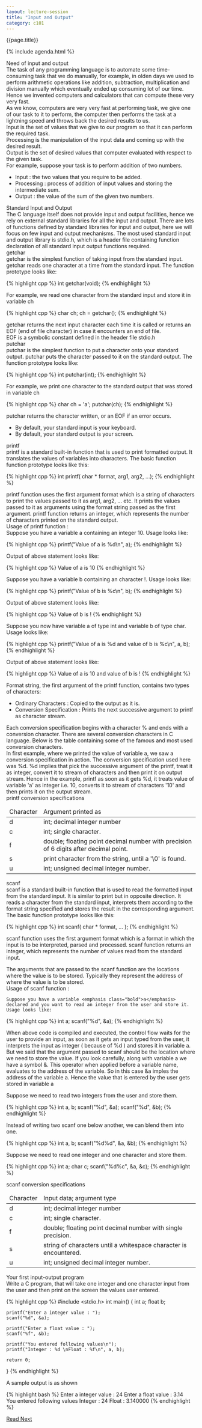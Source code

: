 ```yaml
---
layout: lecture-session
title: "Input and Output"
category: c101
---
```

<div class="lecture-title">
	{{page.title}}
</div>

{% include agenda.html %}

<section>
	<div id="need-of-io" class="section-title">
		Need of input and output
	</div>
	<div class="para">
		The task of any programming language is to automate some time-consuming task that we do manually, for example, in olden days we used to perform arithmetic operations like addition, subtraction, multiplication and division manually which eventually ended up consuming lot of our time. Hence we invented computers and calculators that can compute these very very fast.
	</div>
	<div class="para">
		As we know, computers are very very fast at performing task, we give one of our task to it to perform, the computer then performs the task at a lightning speed and throws back the desired results to us.
	</div>
	<div class="para">
		<emphasis class="highlight">Input</emphasis> is the set of values that we give to our program so that it can perform the required task.
	</div>
	<div class="para">
		<emphasis class="highlight">Processing</emphasis> is the manipulation of the input data and coming up with the desired result.
	</div>
	<div class="para">
		<emphasis class="highlight">Output</emphasis> is the set of desired values that computer evaluated with respect to the given task.
	</div>
	<div class="para">
		For example, suppose your task is to perform addition of two numbers.	
		<ul>
			<li>
				<emphasis class="bold">Input</emphasis> : the two values that you require to be added.
			</li>
			<li>
				<emphasis class="bold">Processing</emphasis> : process of addition of input values and storing the intermediate sum.
			</li>
			<li>
				<emphasis class="bold">Output</emphasis> : the value of the sum of the given two numbers.
			</li>
		</ul>
	</div>
</section>

<section>
	<div id="standard-io" class="section-title">
		Standard Input and Output
	</div>
	<div class="para">
		The C language itself does not provide input and output facilities, hence we rely on external standard libraries for all the input and output. There are lots of functions defined by standard libraries for input and output, here we will focus on few input and output mechanisms. The most used standard input and output library is <emphasis class="code">stdio.h</emphasis>, which is a header file containing function declaration of all standard input output functions required.
	</div>
</section>

<section>
	<div id="getchar" class="section-title">
		getchar
	</div>
	<div class="para">
		<emphasis class="highlight">getchar</emphasis> is the simplest function of taking input from the standard input. getchar reads one character at a time from the standard input. The function prototype looks like:
	</div>

{% highlight cpp %}
int getchar(void);
{% endhighlight %}

<div class="para">
	For example, we read one character from the standard input and store it in variable <emphasis class="code">ch</emphasis>
</div>

{% highlight cpp %}
char ch;
ch = getchar();
{% endhighlight %}

<div class="para">
	<emphasis class="code">getchar</emphasis> returns the next input character each time it is called or returns an <emphasis class="code">EOF</emphasis> (end of file character) in case it encounters an end of file.
	<div class="fact-box">
		EOF is a symbolic constant defined in the header file stdio.h
	</div>
</div>
</section>

<section>
	<div id="putchar" class="section-title">
		putchar
	</div>
	<div class="para">
		<emphasis class="highlight">putchar</emphasis> is the simplest function to put a character onto your standard output. putchar puts the character passed to it on the standard output. The function prototype looks like:
	</div>

{% highlight cpp %}
int putchar(int);
{% endhighlight %}

<div class="para">
	For example, we print one character to the standard output that was stored in variable <emphasis class="code">ch</emphasis>
</div>

{% highlight cpp %}
char ch = 'a';
putchar(ch);
{% endhighlight %}

<div class="para">
	<emphasis class="code">putchar</emphasis> returns the character written, or an <emphasis class="code">EOF</emphasis> if an error occurs.
</div>

<div class="note-box">
	<ul>
		<li>By default, your standard input is your keyboard.</li>
		<li>By default, your standard output is your screen.</li>
	</ul>
</div>
</section>

<section>
	<div id="printf" class="section-title">
		printf
	</div>
	<div class="para">
		<emphasis class="highlight">printf</emphasis> is a standard built-in function that is used to print formatted output. It translates the values of variables into characters. The basic function function prototype looks like this:
	</div>

{% highlight cpp %}
int printf( char * format, arg1, arg2, ...);
{% endhighlight %}

<div class="para">
	<emphasis class="code">printf</emphasis> function uses the first argument <emphasis class="code">format</emphasis> which is a string of characters to print the values passed to it as <emphasis class="bold">arg1</emphasis>, <emphasis class="bold">arg2</emphasis>, ... etc. It prints the values passed to it as arguments using the format string passed as the first argument. <emphasis class="code">printf</emphasis> function returns an integer, which represents the number of characters printed on the standard output.
</div>

<div class="para">
	<emphasis class="bold">Usage of printf function :</emphasis>
</div>

<div class="para">
	Suppose you have a variable <emphasis class="bold">a</emphasis> containing an integer <emphasis class="bold">10</emphasis>. Usage looks like:

{% highlight cpp %}
printf("Value of a is %d\n", a);
{% endhighlight %}

Output of above statement looks like:

{% highlight cpp %}
Value of a is 10
{% endhighlight %}

Suppose you have a variable <emphasis class="bold">b</emphasis> containing an character <emphasis class="bold">!</emphasis>. Usage looks like:

{% highlight cpp %}
printf("Value of b is %c\n", b);
{% endhighlight %}

Output of above statement looks like:

{% highlight cpp %}
Value of b is !
{% endhighlight %}

Suppose you now have variable <emphasis class="bold">a</emphasis> of type <emphasis class="bold">int</emphasis> and variable <emphasis class="bold">b</emphasis> of type <emphasis class="bold">char</emphasis>. Usage looks like:

{% highlight cpp %}
printf("Value of a is %d and value of b is %c\n", a, b);
{% endhighlight %}

Output of above statement looks like:

{% highlight cpp %}
Value of a is 10 and value of b is !
{% endhighlight %}

</div>

<div class="para">Format string, the first argument of the <emphasis class="code">printf</emphasis> function, contains two types of characters:
	<ul>
		<li>Ordinary Characters : Copied to the output as it is.</li>
		<li>Conversion Specification : Prints the next successive argument to <emphasis class="code">printf</emphasis> as character stream.</li>
	</ul>
</div>

<div class="para">
	Each conversion specification begins with a character <emphasis class="bold">%</emphasis> and ends with a conversion character. There are several conversion characters in C language. Below is the table containing some of the famous and most used conversion characters.
</div>
<div class="para">
	In first example, where we printed the value of variable <emphasis class="bold">a</emphasis>, we saw a conversion specification in action. The conversion specification used here was <emphasis class="bold">%d</emphasis>. <emphasis class="bold">%d</emphasis> implies that pick the successive argument of the <emphasis class="code">printf</emphasis>, treat it as integer, convert it to stream of characters and then print it on output stream. <emphasis class="bold">Hence in the example, printf as soon as it gets %d, it treats value of variable 'a' as integer i.e. 10, converts it to stream of characters '10' and then prints it on the output stream.</emphasis>
</div>

<div class="para centered">
	<emphasis class="bold">printf conversion specifications</emphasis>
</div>
<table class="table">
	<thead>
		<td>Character</td>
		<td>Argument printed as</td>
	</thead>
	<tr>
		<td>d</td>
		<td>int; decimal integer number</td>
	</tr>
	<tr>
		<td>c</td>
		<td>int; single character.</td>
	</tr>
	<tr>
		<td>f</td>
		<td>double; floating point decimal number with precision of 6 digits after decimal point.</td>
	</tr>
	<tr>
		<td>s</td>
		<td>print character from the string, until a '\0' is found.</td>
	</tr>
	<tr>
		<td>u</td>
		<td>int; unsigned decimal integer number.</td>
	</tr>
</table>
</section>

<section>
	<div id="scanf" class="section-title">
		scanf
	</div>
	<div class="para">
		<emphasis class="highlight">scanf</emphasis> is a standard built-in function that is used to read the formatted input from the standard input. It is similar to print but in opposite direction. It reads a character from the standard input, interprets them according to the format string specified and stores the result in the corresponding argument. The basic function prototype looks like this:

{% highlight cpp %}
int scanf( char * format, ... );
{% endhighlight %}

<emphasis class="code">scanf</emphasis> function uses the first argument <emphasis class="code">format</emphasis> which is a format in which the input is to be interpreted, parsed and processed. <emphasis class="code">scanf</emphasis> function returns an integer, which represents the number of values read from the standard input.
</div>
<div class="para">
	The arguments that are passed to the <emphasis class="code">scanf</emphasis> function are the locations where the value is to be stored. Typically they represent the address of where the value is to be stored.
</div>

<div class="para">
	<emphasis class="bold">
		Usage of scanf function :
	</emphasis>
</div>

<div class="para">

	Suppose you have a variable <emphasis class="bold">a</emphasis> declared and you want to read an integer from the user and store it. Usage looks like:

{% highlight cpp %}
int a;
scanf("%d", &a);
{% endhighlight %}

When above code is compiled and executed, the control flow waits for the user to provide an input, as soon as it gets an input typed from the user, it interprets the input as integer ( because of <emphasis class="bold">%d</emphasis> ) and stores it in variable <emphasis class="bold">a</emphasis>. But we said that the argument passed to <emphasis class="code">scanf</emphasis> should be the location where we need to store the value. If you look carefully, along with variable <emphasis class="bold">a</emphasis> we have a symbol <emphasis class="bold">&</emphasis>. This operator when applied before a variable name, evaluates to the address of the variable. So in this case <emphasis class="code">&a</emphasis> imples the address of the variable <emphasis class="bold">a</emphasis>. Hence the value that is entered by the user gets stored in variable <emphasis class="bold">a</emphasis>

</div>

<div class="para">
	Suppose we need to read two integers from the user and store them.

{% highlight cpp %}
int a, b;
scanf("%d", &a);
scanf("%d", &b);
{% endhighlight %}

Instead of writing two scanf one below another, we can blend them into one.

{% highlight cpp %}
int a, b;
scanf("%d%d", &a, &b);
{% endhighlight %}

Suppose we need to read one integer and one character and store them.

{% highlight cpp %}
int a;
char c;
scanf("%d%c", &a, &c);
{% endhighlight %}

</div>

<div class="para centered">
	<emphasis class="bold">scanf conversion specifications</emphasis>
</div>
<table class="table">
	<thead>
		<td>Character</td>
		<td>Input data; argument type</td>
	</thead>
	<tr>
		<td>d</td>
		<td>int; decimal integer number</td>
	</tr>
	<tr>
		<td>c</td>
		<td>int; single character.</td>
	</tr>
	<tr>
		<td>f</td>
		<td>double; floating point decimal number with single precision.</td>
	</tr>
	<tr>
		<td>s</td>
		<td>string of characters until a whitespace character is encountered.</td>
	</tr>
	<tr>
		<td>u</td>
		<td>int; unsigned decimal integer number.</td>
	</tr>
</table>
</section>

<section>
	<div id="first-input-output-prog" class="section-title">
		Your first input-output program
	</div>
	<div class="para">
		Write a C program, that will take one integer and one character input from the user and then print on the screen the values user entered.
	</div>

{% highlight cpp %}
#include <stdio.h>
int main() {
	int a;
	float b;

	printf("Enter a integer value : ");
	scanf("%d", &a);

	printf("Enter a float value : ");
	scanf("%f", &b);

	printf("You entered following values\n");
	printf("Integer : %d \nFloat : %f\n", a, b);

	return 0;
}
{% endhighlight %}

<div class="para">A sample output is as shown</div>

{% highlight bash %}
Enter a integer value : 24
Enter a float value : 3.14  
You entered following values
Integer : 24 
Float : 3.140000
{% endhighlight %}

</section>

<section>
	<a class="button" href="">Read Next</a>
</section>